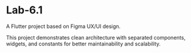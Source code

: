 # Lab-6.1

A Flutter project based on Figma UX/UI design.

This project demonstrates clean architecture with separated components, widgets, and constants for better maintainability and scalability.
